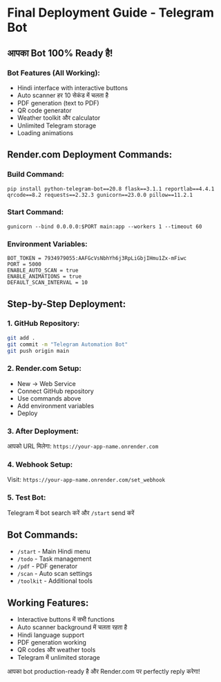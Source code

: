# Final Deployment Guide - Telegram Bot

## आपका Bot 100% Ready है!

### Bot Features (All Working):
- Hindi interface with interactive buttons
- Auto scanner हर 10 सेकंड में चलता है
- PDF generation (text to PDF)
- QR code generator
- Weather toolkit और calculator
- Unlimited Telegram storage
- Loading animations

## Render.com Deployment Commands:

### Build Command:
```
pip install python-telegram-bot==20.8 flask==3.1.1 reportlab==4.4.1 qrcode==8.2 requests==2.32.3 gunicorn==23.0.0 pillow==11.2.1
```

### Start Command:
```
gunicorn --bind 0.0.0.0:$PORT main:app --workers 1 --timeout 60
```

### Environment Variables:
```
BOT_TOKEN = 7934979055:AAFGcVsNbhYh6j3RpLiGbjIHmu1Zx-mFiwc
PORT = 5000
ENABLE_AUTO_SCAN = true
ENABLE_ANIMATIONS = true
DEFAULT_SCAN_INTERVAL = 10
```

## Step-by-Step Deployment:

### 1. GitHub Repository:
```bash
git add .
git commit -m "Telegram Automation Bot"
git push origin main
```

### 2. Render.com Setup:
- New → Web Service
- Connect GitHub repository
- Use commands above
- Add environment variables
- Deploy

### 3. After Deployment:
आपको URL मिलेगा: `https://your-app-name.onrender.com`

### 4. Webhook Setup:
Visit: `https://your-app-name.onrender.com/set_webhook`

### 5. Test Bot:
Telegram में bot search करें और `/start` send करें

## Bot Commands:
- `/start` - Main Hindi menu
- `/todo` - Task management  
- `/pdf` - PDF generator
- `/scan` - Auto scan settings
- `/toolkit` - Additional tools

## Working Features:
- Interactive buttons में सभी functions
- Auto scanner background में चलता रहता है
- Hindi language support
- PDF generation working
- QR codes और weather tools
- Telegram में unlimited storage

आपका bot production-ready है और Render.com पर perfectly reply करेगा!